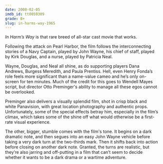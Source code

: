 ```yaml
---
date: 2008-02-05
imdb_id: tt0059309
grade: B+
slug: in-harms-way-1965
---
```


_In Harm’s Way_ is that rare breed of all-star cast movie that works.

Following the attack on Pearl Harbor, the film follows the interconnecting stories of a Navy Captain, played by John Wayne, his chief of staff, played by Kirk Douglas, and a nurse, played by Patricia Neal.

Wayne, Douglas, and Neal all shine, as do supporting players Dana Andrews, Burgess Meredith, and Paula Prentiss. Hell, even Henry Fonda’s role feels more significant than a name-value cameo and he’s only on-screen for ten minutes. Much of the credit for this goes to Wendell Mayes script, but director Otto Preminger's ability to manage all these egos cannot be overlooked.

Preminger also delivers a visually splendid film, shot in crisp black and white Panavision, with great location photography and authentic props. Unfortunately, some of the special effects betray him, especially in the film’s climax, which takes some of the shine off what would otherwise be a first-rate visual experience.

The other, bigger, stumble comes with the film's tone. It begins on a dark dramatic note, and then segues into an easy John Wayne vehicle before taking a very dark turn at the two-thirds mark. Then it shifts back into action before closing on another dark note. Granted, the turns are realistic, but they’re also jarring and off-putting in a film that can’t seem to decide whether it wants to be a dark drama or a wartime adventure.
